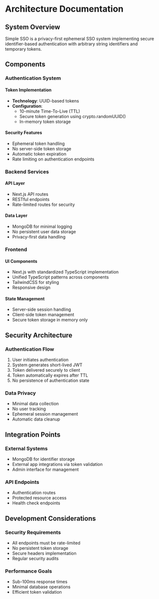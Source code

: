 # Architecture Documentation

## System Overview

Simple SSO is a privacy-first ephemeral SSO system implementing secure identifier-based authentication with arbitrary string identifiers and temporary tokens.

## Components

### Authentication System

#### Token Implementation
- **Technology**: UUID-based tokens
- **Configuration**: 
  - 10-minute Time-To-Live (TTL)
  - Secure token generation using crypto.randomUUID()
  - In-memory token storage

#### Security Features
- Ephemeral token handling
- No server-side token storage
- Automatic token expiration
- Rate limiting on authentication endpoints

### Backend Services

#### API Layer
- Next.js API routes
- RESTful endpoints
- Rate-limited routes for security

#### Data Layer
- MongoDB for minimal logging
- No persistent user data storage
- Privacy-first data handling

### Frontend

#### UI Components
- Next.js with standardized TypeScript implementation
- Unified TypeScript patterns across components
- TailwindCSS for styling
- Responsive design

#### State Management
- Server-side session handling
- Client-side token management
- Secure token storage in memory only

## Security Architecture

### Authentication Flow
1. User initiates authentication
2. System generates short-lived JWT
3. Token delivered securely to client
4. Token automatically expires after TTL
5. No persistence of authentication state

### Data Privacy
- Minimal data collection
- No user tracking
- Ephemeral session management
- Automatic data cleanup

## Integration Points

### External Systems
- MongoDB for identifier storage
- External app integrations via token validation
- Admin interface for management

### API Endpoints
- Authentication routes
- Protected resource access
- Health check endpoints

## Development Considerations

### Security Requirements
- All endpoints must be rate-limited
- No persistent token storage
- Secure headers implementation
- Regular security audits

### Performance Goals
- Sub-100ms response times
- Minimal database operations
- Efficient token validation

